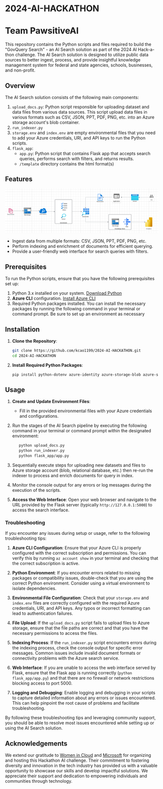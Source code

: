 # 2024-AI-HACKATHON
# Team PawsitiveAI

This repository contains the Python scripts and files required to build the "GovQuery Search" - an AI Search solution as part of the 2024 AI Hack-a-thon challenge. The AI Search solution is designed to utilize public data sources to better ingest, process, and provide insightful knowledge management system for federal and state agencies, schools, businesses, and non-profit. 

## Overview

The AI Search solution consists of the following main components:

1. `upload_docs.py`: Python script responsible for uploading dataset and data files from various data sources. This script upload data files in various formats such as CSV, JSON, PPT, PDF, PNG, etc. into an Azure storage account's blob container.
2. `run_indexer.py`
3. `storage.env` and `index.env` are empty environmental files that you need to add your Azure credentials, URI, and API keys to run the Python scripts.
4. `flask_app`:
   * `app.py`: Python script that contains Flask app that accepts search queries, performs search with filters, and returns results.
   * `/template` directory contains the html format(s)
## Features
![alt text](https://github.com/kcao1199/2024-AI-HACKATHON/blob/main/Architecture.PNG)
* Ingest data from multiple formats: CSV, JSON, PPT, PDF, PNG, etc.
* Perform indexing and enrichment of documents for efficient querying.
* Provide a user-friendly web interface for search queries with filters.

## Prerequisites

To run the Python scripts, ensure that you have the following prerequisites set up:

1. Python 3.x installed on your system. [Download Python](https://www.python.org/downloads/)
2. **Azure CLI** configuration. [Install Azure CLI](https://learn.microsoft.com/en-us/cli/azure/install-azure-cli-macos)
3. Required Python packages installed. You can install the necessary packages by running the following command in your terminal or command prompt. Be sure to set up an environment as necessary

## Installation

1. **Clone the Repository**:
    ```bash
    git clone https://github.com/kcao1199/2024-AI-HACKATHON.git
    cd 2024-AI-HACKATHON
    ```

2. **Install Required Python Packages**:
    ```bash
    pip install python-dotenv azure-identity azure-storage-blob azure-search-documents flask
    ```

## Usage
  
1. **Create and Update Environment Files**:
   - Fill in the provided environmental files with your Azure credentials and configurations.
     
2. Run the stages of the AI Search pipeline by executing the following command in your terminal or command prompt within the designated environment:
    ```bash
       python upload_docs.py
       python run_indexer.py
       python flask_app/app.py
    ```
   
3. Sequentially execute steps for uploading new datasets and files to Azure storage account (blob, relational database, etc.) then re-run the indexer to process and enrich documents for query in index. 
4. Monitor the console output for any errors or log messages during the execution of the scripts. 
5. **Access the Web Interface**:
    Open your web browser and navigate to the URL provided by the Flask server (typically `http://127.0.0.1:5000`) to access the search interface.

### Troubleshooting

If you encounter any issues during setup or usage, refer to the following troubleshooting tips:

1. **Azure CLI Configuration**: Ensure that your Azure CLI is properly configured with the correct subscription and permissions. You can verify this by running `az account show` in your terminal and checking that the correct subscription is active.

2. **Python Environment**: If you encounter errors related to missing packages or compatibility issues, double-check that you are using the correct Python environment. Consider using a virtual environment to isolate dependencies.

3. **Environmental File Configuration**: Check that your `storage.env` and `index.env` files are correctly configured with the required Azure credentials, URI, and API keys. Any typos or incorrect formatting can lead to authentication failures.

4. **File Upload**: If the `upload_docs.py` script fails to upload files to Azure storage, ensure that the file paths are correct and that you have the necessary permissions to access the files.

5. **Indexing Process**: If the `run_indexer.py` script encounters errors during the indexing process, check the console output for specific error messages. Common issues include invalid document formats or connectivity problems with the Azure search service.

6. **Web Interface**: If you are unable to access the web interface served by Flask, ensure that the Flask app is running correctly (`python flask_app/app.py`) and that there are no firewall or network restrictions blocking access to port 5000.

7. **Logging and Debugging**: Enable logging and debugging in your scripts to capture detailed information about any errors or issues encountered. This can help pinpoint the root cause of problems and facilitate troubleshooting.

By following these troubleshooting tips and leveraging community support, you should be able to resolve most issues encountered while setting up or using the AI Search solution.
## Acknowledgements

We extend our gratitude to [Women in Cloud](https://www.womenincloud.com/) and [Microsoft](https://www.microsoft.com) for organizing and hosting this Hackathon AI challenge. Their commitment to fostering diversity and innovation in the tech industry has provided us with a valuable opportunity to showcase our skills and develop impactful solutions. We appreciate their support and dedication to empowering individuals and communities through technology.
